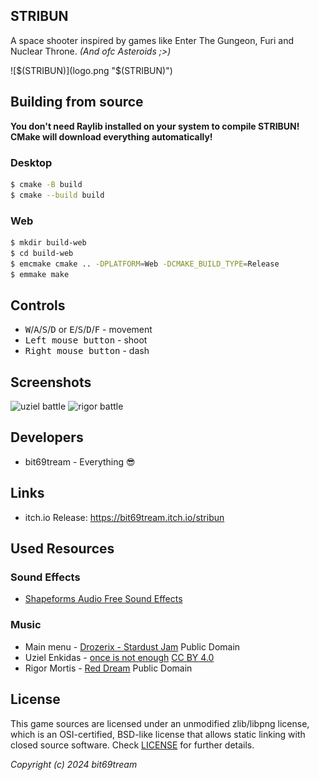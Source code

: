 ## STRIBUN
A space shooter inspired by games like Enter The Gungeon, Furi and Nuclear Throne. _(And ofc Asteroids ;>)_

![$(STRIBUN)](logo.png "$(STRIBUN)")

## Building from source
**You don't need Raylib installed on your system to compile STRIBUN!**
**CMake will download everything automatically!**

### Desktop
```sh
$ cmake -B build
$ cmake --build build
```

### Web
```sh
$ mkdir build-web
$ cd build-web
$ emcmake cmake .. -DPLATFORM=Web -DCMAKE_BUILD_TYPE=Release
$ emmake make
```

## Controls

 - <kbd>W</kbd>/<kbd>A</kbd>/<kbd>S</kbd>/<kbd>D</kbd> or <kbd>E</kbd>/<kbd>S</kbd>/<kbd>D</kbd>/<kbd>F</kbd> - movement
 - <kbd>Left mouse button</kbd> - shoot
 - <kbd>Right mouse button</kbd> - dash

## Screenshots

![uziel battle](screenshots/uziel.gif)
![rigor battle](screenshots/rigor.gif)

## Developers

 - bit69tream - Everything 😎

## Links
 - itch.io Release: https://bit69tream.itch.io/stribun

## Used Resources

### Sound Effects
 - [Shapeforms Audio Free Sound Effects](https://shapeforms.itch.io/shapeforms-audio-free-sfx)

### Music
 - Main menu - [Drozerix - Stardust Jam](https://modarchive.org/module.php?201039) Public Domain
 - Uziel Enkidas - [once is not enough](https://modarchive.org/module.php?170002) [CC BY 4.0](https://creativecommons.org/licenses/by/4.0/)
 - Rigor Mortis - [Red Dream](https://modarchive.org/module.php?170064) Public Domain

## License

This game sources are licensed under an unmodified zlib/libpng license, which is an OSI-certified, BSD-like license that allows static linking with closed source software. Check [LICENSE](LICENSE) for further details.

*Copyright (c) 2024 bit69tream*
